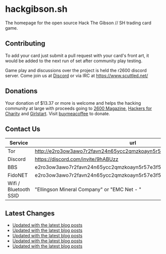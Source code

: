 # hackgibson.sh
The homepage for the open source Hack The Gibson // SH trading card game.


## Contributing

To add your card just submit a pull request with your card's front art, it would be added to the next run of set after community play testing.

Game play and discussions over the project is held the r2600 discord server. Come join us at [Discord](https://discord.com/invite/9hABUzz) or via IRC at https://www.scuttled.net/


## Donations

Your donation of $13.37 or more is welcome and helps the hacking community at large with proceeds going to [2600 Magazine](https://2600.com/), [Hackers for Charity](https://hackersforcharity.org) and [Girlstart](https://girlstart.org).  Visit [buymeacoffee](https://www.buymeacoffee.com/hackgibson.sh) to donate.


## Contact Us

Service | url
-|-
Tor | http://e2ro3ow3awo7r2favn24n65ycc2qmzkoayn5r57e3f56nvjwdcgg32ad.onion
Discord | https://discord.com/invite/9hABUzz
BBS | e2ro3ow3awo7r2favn24n65ycc2qmzkoayn5r57e3f56nvjwdcgg32ad.onion:23
FidoNET | e2ro3ow3awo7r2favn24n65ycc2qmzkoayn5r57e3f56nvjwdcgg32ad.onion:24554
Wifi / Bluetooth SSID | "Ellingson Mineral Company" or "EMC Net - <fidonet address>"

## Latest Changes
<!-- BLOG-POST-LIST:START -->
- [Updated with the latest blog posts](https://github.com/DFW2600/hackgibson.sh/commit/cf536a7930d658f91226b0334fa698b52c71c86b)
- [Updated with the latest blog posts](https://github.com/DFW2600/hackgibson.sh/commit/91b01bb9b423fe3a3458d70c027c1952a0b2c7dc)
- [Updated with the latest blog posts](https://github.com/DFW2600/hackgibson.sh/commit/b3d5779ab5d2399051249ed18102bc5f4c409510)
- [Updated with the latest blog posts](https://github.com/DFW2600/hackgibson.sh/commit/bc7c00b2d2b00edb8b1796a5f7b99c1de38ef1f1)
- [Updated with the latest blog posts](https://github.com/DFW2600/hackgibson.sh/commit/e567221f2f375315bf087005d6979928b705e02c)
<!-- BLOG-POST-LIST:END -->
